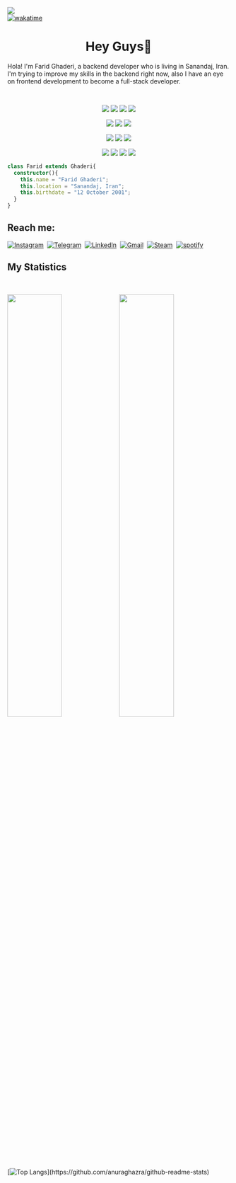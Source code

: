 ![](https://komarev.com/ghpvc/?username=far1dghaderi&color=green&style=for-the-badge&color=blueviolet)
<br/>
[![wakatime](https://wakatime.com/badge/user/ae9f36c0-eb3a-413e-80b8-f3e6f9725dbf.svg)](https://wakatime.com/@ae9f36c0-eb3a-413e-80b8-f3e6f9725dbf)

<h1 align="center">
  <b>Hey Guys👋</b>
</h1>

Hola! I'm Farid Ghaderi, a backend developer who is living in Sanandaj, Iran. I'm trying to improve my skills in the backend right now, also I have an eye on frontend development to become a full-stack developer.

<br>

<p>
<div align="center">
  <img src="https://img.shields.io/badge/-Node.js-aeff9c?style=for-the-badge&logo=node.js&logoColor=66fc44&labelColor=282828">
  <img src="https://img.shields.io/badge/-expressjs-aeff9c?style=for-the-badge&logo=express&logoColor=aeff9c&labelColor=282828">
  <img src="https://img.shields.io/badge/-Nestjs-cc0836?style=for-the-badge&logo=nestjs&logoColor=cc0836&labelColor=282828">
  <img src="https://img.shields.io/badge/-socket.io-aeff9c?style=for-the-badge&logo=socket.io&logoColor=aeff9c&labelColor=282828">
</div>
</p>
<p>
<div align="center">
  <img src="https://img.shields.io/badge/-javascript-EAD41C?style=for-the-badge&logo=javascript&logoColor=EAD41C&labelColor=282828">
  <img src="https://img.shields.io/badge/-typescript-0074C2?style=for-the-badge&logo=typescript&logoColor=0074C2&labelColor=282828">
  <img src="https://img.shields.io/badge/-Reactjs-5ED3F3?style=for-the-badge&logo=react&logoColor=5ED3F3&labelColor=282828">
</div>
</p>
<p>
<div align="center">
  <img src="https://img.shields.io/badge/-Mongodb-aeff9c?style=for-the-badge&logo=mongodb&logoColor=66fc44&labelColor=282828">
  <img src="https://img.shields.io/badge/-Postgresql-31648C?style=for-the-badge&logo=postgresql&logoColor=31648C&labelColor=282828">
  <img src="https://img.shields.io/badge/-redis-9D1C0F?style=for-the-badge&logo=redis&logoColor=9D1C0F&labelColor=282828">
</div>
</p>
<p>
<div align="center">
  <img src="https://img.shields.io/badge/-git-E44C30?style=for-the-badge&logo=git&logoColor=E44C30&labelColor=282828">
  <img src="https://img.shields.io/badge/-Postman-F26734?style=for-the-badge&logo=postman&logoColor=F26734&labelColor=282828">
  <img src="https://img.shields.io/badge/-swagger-679200?style=for-the-badge&logo=swagger&logoColor=679200&labelColor=282828">
  <img src="https://img.shields.io/badge/-Google Cloud-yellow?style=for-the-badge&logo=googlecloud&logoColor=darkblue&labelColor=red">
</div>
</p>

```typescript
class Farid extends Ghaderi{
  constructor(){
    this.name = "Farid Ghaderi";
    this.location = "Sanandaj, Iran";
    this.birthdate = "12 October 2001";
  }
}
```

## Reach me:
<a target="_blank" href="https://www.instagram.com/far1dghaderi"><img src="https://img.shields.io/badge/instagram-%23E4405F.svg?&style=for-the-badge&logo=instagram&logoColor=white" alt="Instagram" /></a>&nbsp;
<a target="_blank" href="https://t.me/far1dghaderi"><img src="https://img.shields.io/badge/Telegram-%23E4405F.svg?&style=for-the-badge&logo=telegram&logoColor=white&color=lightblue" alt="Telegram" /></a>&nbsp;
<a target="_blank" href="https://www.linkedin.com/in/farid-ghaderi-ba9911167/"><img src="https://img.shields.io/badge/linkedin-%230077B5.svg?&style=for-the-badge&logo=linkedin&logoColor=white" alt="LinkedIn" /></a>&nbsp;
<a target="_blank" href="mailto:faridghaderi2001@gmail.com?subject=Hello%20Farid"><img src="https://img.shields.io/badge/gmail-%23D14836.svg?&style=for-the-badge&logo=gmail&logoColor=white" alt="Gmail"/></a>&nbsp;
<a target="_blank" href="https://steamcommunity.com/id/faridghaderi/"><img src="https://img.shields.io/badge/Steam-%23D14836.svg?&style=for-the-badge&logo=steam&logoColor=white&color=black" alt="Steam"/></a>&nbsp;
<a target="_blank" href="https://open.spotify.com/user/31x6lco4icgzjpcmi3jfewxgbysq?si=e76c93303d744ea6"><img src="https://img.shields.io/badge/spotify-%23D14836.svg?&style=for-the-badge&logo=spotify&logoColor=green&color=black" alt="spotify"/></a>&nbsp;

## My Statistics

<br/>
<p align="left">
  <img width="49.5%" src="https://github-readme-stats.vercel.app/api?username=far1dghaderi&show_icons=true&theme=gruvbox&hide_border=true" />
    <img width="49.5%" src="https://github-readme-streak-stats.herokuapp.com/?user=far1dghaderi&theme=gruvbox&hide_border=true" />
</p>
<br>

[![Top Langs](https://github-readme-stats.vercel.app/api/top-langs/?username=far1dghaderi&layout=compact&show_icons=true&theme=gruvbox&hide_border=true")](https://github.com/anuraghazra/github-readme-stats)

